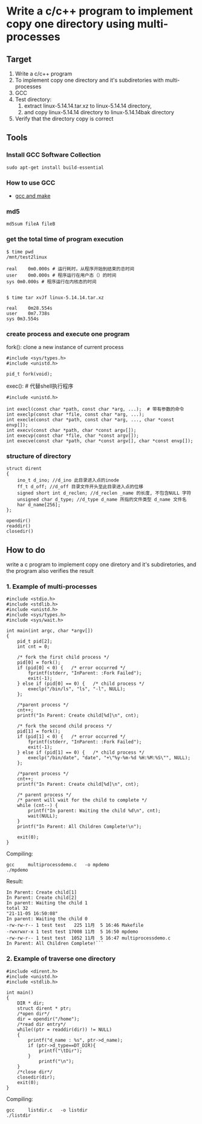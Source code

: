 # Write a c/c++ program to implement copy one directory using multi-processes

## Target
1. Write a c/c++ program
2. To implement copy one directory and it's subdiretories with multi-processes
3. GCC
4. Test directory:
   1. extract linux-5.14.14.tar.xz to linux-5.14.14 directory, 
   2. and copy linux-5.14.14 directory to linux-5.14.14bak directory
5. Verify that the directory copy is correct

## Tools

### Install GCC Software Collection
```
sudo apt-get install build-essential
```
### How to use GCC
* [gcc and make](https://www3.ntu.edu.sg/home/ehchua/programming/cpp/gcc_make.html)

### md5
```
md5sum fileA fileB
```

### get the total time of program execution
```
$ time pwd
/mnt/test2linux

real	0m0.000s # 运行耗时，从程序开始到结束的总时间
user	0m0.000s # 程序运行在用户态（）的时间
sys	0m0.000s # 程序运行在内核态的时间


$ time tar xvJf linux-5.14.14.tar.xz 

real	0m28.554s
user	0m7.738s
sys	0m3.554s
```

### create process and execute one program
fork(): clone a new instance of current process
```
#include <sys/types.h>
#include <unistd.h>

pid_t fork(void);
```

exec():  # 代替shell执行程序
```
#include <unistd.h>

int execl(const char *path, const char *arg, ...);  # 带有参数的命令
int execlp(const char *file, const char *arg, ...);  
int execle(const char *path, const char *arg, ..., char *const envp[]);  
int execv(const char *path, char *const argv[]);  
int execvp(const char *file, char *const argv[]);  
int execve(const char *path, char *const argv[], char *const envp[]);  
```

### structure of directory
```
struct dirent
{
    ino_t d_ino; //d_ino 此目录进入点的inode
    ff_t d_off; //d_off 目录文件开头至此目录进入点的位移
    signed short int d_reclen; //d_reclen _name 的长度, 不包含NULL 字符
    unsigned char d_type; //d_type d_name 所指的文件类型 d_name 文件名
    har d_name[256];
};

opendir()
readdir()
closedir()
```


## How to do

write a c program to implement copy one diretory and it's subdiretories, and the program also verifies the result

### 1. Example of multi-processes

```
#include <stdio.h>
#include <stdlib.h>
#include <unistd.h>
#include <sys/types.h>
#include <sys/wait.h>

int main(int argc, char *argv[])
{
	pid_t pid[2];
	int cnt = 0;

	/* fork the first child process */
	pid[0] = fork();
	if (pid[0] < 0) {	/* error occurred */
		fprintf(stderr, "InParent: :Fork Failed");
		exit(-1);
	} else if (pid[0] == 0) {	/* child process */
		execlp("/bin/ls", "ls", "-l", NULL);
	};

	/*parent process */
	cnt++;
	printf("In Parent: Create child[%d]\n", cnt);

	/* fork the second child process */
	pid[1] = fork();
	if (pid[1] < 0) {	/* error occurred */
		fprintf(stderr, "InParent: :Fork Failed");
		exit(-1);
	} else if (pid[1] == 0) {	/* child process */
		execlp("/bin/date", "date", "+\"%y-%m-%d %H:%M:%S\"", NULL);
	};

	/*parent process */
	cnt++;
	printf("In Parent: Create child[%d]\n", cnt);

	/* parent process */
	/* parent will wait for the child to complete */
	while (cnt--) {
		printf("In parent: Waiting the child %d\n", cnt);
		wait(NULL);
	}
	printf("In Parent: All Children Complete!\n");

	exit(0);
}
```

Compiling:
```
gcc     multiprocessdemo.c   -o mpdemo
./mpdemo
```

Result:
```
In Parent: Create child[1]
In Parent: Create child[2]
In parent: Waiting the child 1
total 32
"21-11-05 16:50:08"
In parent: Waiting the child 0
-rw-rw-r-- 1 test test   225 11月  5 16:46 Makefile
-rwxrwxr-x 1 test test 17008 11月  5 16:50 mpdemo
-rw-rw-r-- 1 test test  1052 11月  5 16:47 multiprocessdemo.c
In Parent: All Children Complete!```
```

### 2. Example of traverse one directory

```
#include <dirent.h>
#include <unistd.h>
#include <stdlib.h>

int main()
{
    DIR * dir;
    struct dirent * ptr;
	/*open dir*/
    dir = opendir("/home");
	/*read dir entry*/
    while((ptr = readdir(dir)) != NULL)
    {
        printf("d_name : %s", ptr->d_name);
		if (ptr->d_type==DT_DIR){
        	printf("\tDir");
		}
        	printf("\n");
    }
	/*close dir*/
    closedir(dir);
	exit(0);
}
```

Compiling:
```
gcc     listdir.c   -o listdir
./listdir
```

